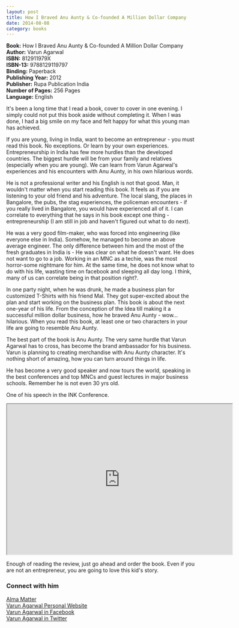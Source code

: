 ```yaml
---
layout: post
title: How I Braved Anu Aunty & Co-founded A Million Dollar Company
date: 2014-08-08
category: books
---
```


**Book:** How I Braved Anu Aunty & Co-founded A Million Dollar Company  
**Author:** Varun Agarwal  
**ISBN:** 812911979X  
**ISBN-13:** 9788129119797  
**Binding:** Paperback  
**Publishing Year:** 2012  
**Publisher:** Rupa Publication India  
**Number of Pages:** 256 Pages  
**Language:** English  

It's been a long time that I read a book, cover to cover in one evening. I simply could not put this book aside without completing it. When I was done, I had a big smile on my face and felt happy for what this young man has achieved.  

If you are young, living in India, want to become an entrepreneur - you must read this book. No exceptions. Or learn by your own experiences. Entrepreneurship in India has few more hurdles than the developed countries. The biggest hurdle will be from your family and relatives (especially when you are young). We can learn from Varun Agarwal's experiences and his encounters with Anu Aunty, in his own hilarious words.

He is not a professional writer and his English is not that good. Man, it wouldn't matter when you start reading this book. It feels as if you are listening to your old friend and his adventure. The local slang, the places in Bangalore, the pubs, the stag experiences, the policeman encounters - if you really lived in Bangalore, you would have experienced all of it. I can correlate to everything that he says in his book except one thing - entrepreneurship (I am still in job and haven't figured out what to do next).

He was a very good film-maker, who was forced into engineering (like everyone else in India). Somehow, he managed to become an above average engineer. The only difference between him and the most of the fresh graduates in India is - He was clear on what he doesn't want. He does not want to go to a job. Working in an MNC as a techie, was the most horror-some nightmare for him. At the same time, he does not know what to do with his life, wasting time on facebook and sleeping all day long. I think, many of us can correlate being in that position right?.

In one party night, when he was drunk, he made a business plan for customized T-Shirts with his friend Mal. They got super-excited about the plan and start working on the business plan. This book is about the next one-year of his life. From the conception of the Idea till making it a successful million dollar business, how he braved Anu Aunty - wow... hilarious. When you read this book, at least one or two characters in your life are going to resemble Anu Aunty.

The best part of the book is Anu Aunty. The very same hurdle that Varun Agarwal has to cross, has become the brand ambassador for his business. Varun is planning to creating merchandise with Anu Aunty character. It's nothing short of amazing, how you can turn around things in life.  

He has become a very good speaker and now tours the world, speaking in the best conferences and top MNCs and guest lectures in major business schools. Remember he is not even 30 yrs old.

One of his speech in the INK Conference.

<iframe width="600" height="400"
src="http://www.youtube.com/embed/nMPqsjuXDmE?autoplay=0">
</iframe> 

Enough of reading the review, just go ahead and order the book. Even if you are not an entrepreneur, you are going to love this kid's story.  

### Connect with him
[Alma Matter](http://www.almamaterstore.in/)  
[Varun Agarwal Personal Website](http://www.varunagarwal.in/)  
[Varun Agarwal in Facebook](https://www.facebook.com/varun.agarwal1/)  
[Varun Agarwal in Twitter](https://twitter.com/varun067)  

